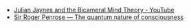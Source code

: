 - [Julian Jaynes and the Bicameral Mind Theory - YouTube](https://www.youtube.com/watch?v=7RvTDlS44fE)
- [Sir Roger Penrose — The quantum nature of consciousness](https://youtu.be/3WXTX0IUaOg)
